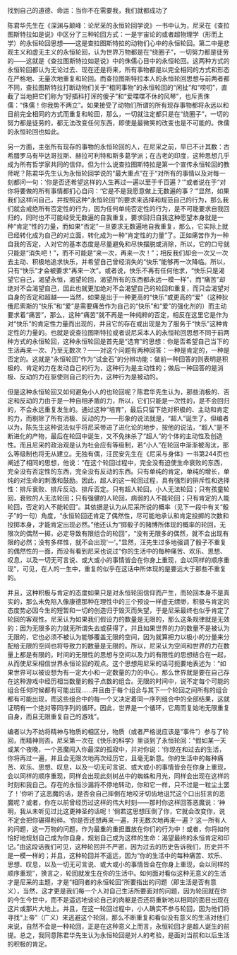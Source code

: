 

找到自己的道德、命运：当你不在需要我，我们就都成功了



陈君华先生在《深渊与颠峰：论尼采的永恒轮回学说》一书中认为，尼采在《查拉图斯特拉如是说》中区分了三种轮回方式：一是宇宙论的或者超物理学（形而上学）的永恒轮回思想——这是查拉图斯特拉的动物们心中的永恒轮回。第二中是悲观主义和虚无主义的永恒轮回，认为世界万物都是在“绕圈子”，一切努力都是徒劳的——这就是《查拉图斯特拉如是说》中的侏儒心目中的永恒轮回。这两种方式的永恒轮回都认为无论过去、现在还是将来，所有事物都是以完全相同的方式和形态在严格地、无量次地重复和轮回。而查拉图斯特拉本人的永恒轮回思想与前两者都不同，查拉图斯特拉打断动物们关于“相同事物”的永恒轮回的“闲扯”和“唠叨”，直截了当地把它们称为“好插科打诨的傻子”和“爱喋喋不休的风琴”，也斥责侏儒：“侏儒！你我势不两立”。如果接受了动物们所谓的所有现存事物都将永远以和目前完全相同的方式而重复和轮回，那么，一切就注定都只是在“绕圈子”，一切的努力都是徒劳的，都无法改变任何东西，即使是最微笑的改变也是不可能的。侏儒的永恒轮回也如此。

另一方面，主张所有现存的事物的永恒轮回的人，在尼采之前，早已不计其数：古希腊罗马有毕达哥拉斯、赫拉可利特和斯多葛学派；在古老的印度，这种思想几乎成为所有哲学家共同的信仰。但为什么说查拉图斯特拉是第一个宣传永恒轮回的教师呢？陈君华先生认为永恒轮回学说的“最大重点”在于“对所有的事情以及对每一刻都问一句：‘你是否还希望这样的人生再过一遍以至于千百遍？’”或者说在于“对你将要做的所有事情都扪心自问：‘它是不是我愿意做上无数遍的事？’”显然，如果我们这样问自己，并按照这种“永恒轮回”的要求来选择和规范自己的行为，那么我们就会戒绝所有否定性的行为，因为任何单纯否定性的行为，是不可能要求自我回归的，同时也不可能经受无数遍的自我重复。要求回归自我这种愿望本身就是一种“肯定”性的力量，而如果“否定”一旦要求无数遍地自我重复，那么，它实际上就已经转化成为自己的对立面，转化成为一种“肯定性的力量”了。正如痛苦作为一种自我的否定，人对它的基本态度是尽量避免和尽快摆脱或消除，所以，它的口号就只能是“消失吧！”，而不可能是“来一次，再来一次！”；相反我们却会一次又一次去主动、积极地追求快乐，并希望自己曾经消失的“快乐”能够再一次降临。所以，只有“快乐”才会被要求“再来一次”。或者说，快乐不再有任何他求，“快乐只是渴望它自己，渴望永恒，渴望轮回，渴望所有的东西都永远一模一样”，而“痛苦”却绝对不会渴望自己，因此也就更加绝对不会渴望自己的轮回和重复，而只会渴望对自身的否定和超越——当然，如果是出于一种更高的“快乐”或更高的“爱”（这种狄俄尼索斯的“快乐”和“爱”是需要痛苦作为自己的“快乐”和“爱”的强化剂的）而主动要求着“痛苦”，那么，这种“痛苦”就不再是一种纯粹的否定，相反在这里它是作为对“快乐”的肯定性力量而出现的，并且它的存在或出现是为了服务于“快乐”这种肯定性的力量的。也就是说查拉图斯特拉或者说尼采本人的永恒轮回思想不同于前两种方式的永恒轮回，这种永恒轮回是首先是“选育”的思想：你是否希望自己当下的生活再来一次、乃至无数次？——对这个问题有两种回答：一种是肯定的，一种是否定的。这就是“永恒轮回”作为“试金石”的分辨功能：做前一种回答的则表明是积极的、肯定的力在发动自己的行为，这种行为是主动性的；做后一种回答的是消极、反动的力在驱使则自己的行为，这种行为是被动的。

但是这种永恒轮回又如何避免小人的也轮回呢？陈君华先生认为，那些消极的、否定和反动的力由于是一种自相矛盾的力，所以，它们只能是一次性的，是不会回归的，不会永远重复发生的。通过这种“培育”，最后只留下绝对积极的、主动和肯定的力，而剔除了所有消极、反动的力——形象的说法就是，“超人”诞生了。但编者以为，陈先生这种说法似乎将尼采带进了进化论的地步，按他的说法，“超人”是不断进化的产物，最后在轮回中诞生，又不免抹杀了“超人”的个体的主动性及创造性。而且尼采的政治观是认为社会应有等级制，若“小人”在轮回中渐渐被淘汰，那么等级制也将无从建立。无独有偶，汪民安先生在《尼采与身体》一书第244页也阐述了相同的思想，他说：“在这个轮回过程中，完全没有迫使生命衰败的东西，完全没有否定性的东西，完全没有反动的东西。只有单纯的肯定，单纯的增长，单纯的对生命的刺激和鼓励。因此，超人的这一轮回过程，具有强烈的排斥性和选择性：排斥衰败、排斥反动、排斥否定。只有超人轮回，小人无法轮回；只有孩童轮回，衰败的人无法轮回；只有强健的人轮回，病弱的人不能轮回；只有肯定的人能轮回，否定的人不能轮回”。其依据是认为从尼采所说的概率（见下一段中有关“骰子”的一句）角度，“永恒轮回还肯定了偶然性，尽可能地承认和肯定投掷的次数和投掷本身，才能肯定出现必然。”他还认为“掷骰子的赌博所体现的概率的轮回，无限次的偶然一掷，必定导致有限组合的轮回”，“没有无限多的偶然，就不会出现有限的必然；没有多样性，就不会出现‘一’。”显然，汪先生过多地强调了骰子不重复的偶然性的一面，而没有看到尼采也说过“你的生活中的每种痛苦、欢乐、思想、叹息，以及一切无可言说、或大或小的事情皆会在你身上重现，会以同样的顺序重现”，可见，在人的一生中，重复的似乎在这话中所体现的是要远大于那些不重复的。

并且，这种积极与肯定的态度如果只是对永恒轮回信仰而产生，而轮回本身不是真实的，那么未免陷入像康德那种在理性中的三个预设一样虚无缥缈，积极与肯定的态度势必因今生的短暂和一切的创造归于毁灭而失望，于是尼采最终也似乎肯定了轮回的客观性。尼采认为如果我们假设力的数量是无限的，那么这条规律就是无效的：因为无限多的力就无所谓失去或获得了。并且如果世界的力的数量不是被认为无限的，它也必须不被认为能够覆盖无限的空间，因为就算把力以极小的分量来分配给无限的空间也将导致力的数量是无限的。所以，尼采认为空间和世界的力在数量上都是有限的。时间的无限性的思想与空间以及力的有限性的思想结合在一起，从而使尼采相信世界永恒论回的观点。这个思想用尼采的话可扼要地表述为：“如果世界可以被设想为有一定大小和一定数量的力的中心，那么世界就是要在自己存在这种游戏中经历相当数量的骰子点数的组合。无限的时间中，说不定每个可能的组合任何时候都有可能出现……并且由于每个组合与其下一个轮回之间所有的组合都有可能出现，而这些组合中的每一个又决定着同一序列组合中的全部结果，这就证明有一个绝对等同序列的循环。因此，世界是一个循环，它周而复始地无限重复自身，而且无限重复自己的游戏”。

编者以为不妨将精神与物质的相区分，物质（或者严格说应该是“事件”）参与了轮回，而精神则否。尼采第一次在《快乐的科学》里谈到了永恒轮回：“假如某一天或某个夜晚，一个恶魔闯入你最深的孤寂中，并对你说：‘你现在和过去的生活，你将再过一遍，并且会无限次地再次经历它，且毫无新意。你的生活中的每种痛苦、欢乐、思想、叹息，以及一切无可言说、或大或小的事情皆会在你身上重现，会以同样的顺序重现，同样会出现此刻树丛中的蜘蛛和月光，同样会出现在这样的时刻和我自己。存在的永恒沙漏将不停地转动，你和它一样，只不过是一粒尘土罢了！’你听了这恶魔的话，是否会自己摔倒在地咬牙切齿地诅咒这个口出狂言的恶魔呢？或者，你在以前曾经历过这样的伟大时刻——那时你这样回答恶魔说：‘神明，我从未听见过比这更神圣的话呢！’倘若这思想压倒了你，它就会改变你，说不定会把你碾得粉碎。‘你是否还想再来一遍，并无数次地再来一遍？’这一所有人的问题，这一万物的问题，作为最重的重担置放在你们的行为中！或者，你将如何恰好地规划自己成为你自身，规划自己成为这样的生命：渴望最终的永恒肯定和印记。”由这段话我们可见，这种轮回并不严密，因为过去的历史告诉我们，历史并不是一模一样的；并且，这种轮回并不遥远，因为“你的生活中的每种痛苦、欢乐、思想、叹息，以及一切无可言说、或大或小的事情皆会在你身上重现，会以同样的顺序重现”，换言之，轮回就发生在你的生活中。如何面对看似这种无意义的生活才是尼采的主题，才是“相同者的永恒轮回”所要指出的问题（即生活是否有意义），当然，这才更是我们每一个人对自己生活所要面对的问题，因为轮回就在你的今生今世中，而不是遥远地谈论自己的肉躯是否还将重新地以相同的面目出现在这片或那片大地上。并且，在这一轮回过程中，小人确实不参与轮回，因为他们将寻找“上帝”（广义）来逃避这个轮回，那么不断重复和看似没有意义的生活对他们来说，自然不会是一种轮回，正是在这种意义上而言，永恒轮回才是超人诞生的前提。总之，我同意陈君华先生认为永恒轮回是对人的考验，是面对当前和以后生活的积极的肯定。